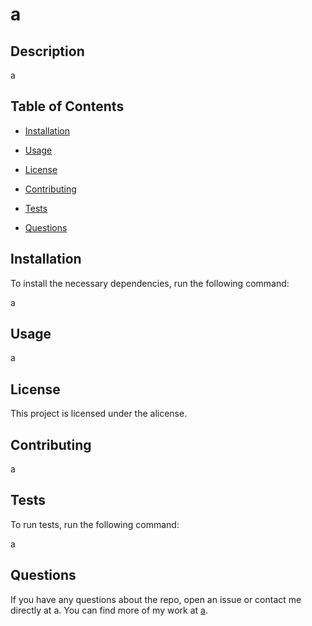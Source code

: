 # a

  

  ## Description

  a

  ## Table of Contents

  * [Installation](#installation)

  * [Usage](#usage)
  
  * [License](#license)

  * [Contributing](#contributing)

  * [Tests](#tests)

  * [Questions](#questions)

  ## Installation

  To install the necessary dependencies, run the following command:

  a

  ## Usage 

  a

  ## License

  This project is licensed under the alicense.

  ## Contributing

  a

  ## Tests

  To run tests, run the following command:

  a

  ## Questions

If you have any questions about the repo, open an issue or contact me directly at a. You can find more of my work at [a](http://github.com/a/).

